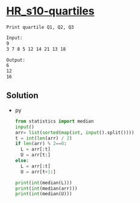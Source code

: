 # [HR_s10-quartiles](https://www.hackerrank.com/challenges/s10-quartiles)

```en
Print quartile Q1, Q2, Q3
```

```txt
Input:
9
3 7 8 5 12 14 21 13 18

Output:
6
12
16
```

## Solution

* py

  ```py
  from statistics import median
  input()
  arr= list(sorted(map(int, input().split())))
  t = int(len(arr) / 2)
  if len(arr) % 2==0:
    L = arr[:t]
    U = arr[t:]
  else:
    L = arr[:t]
    U = arr[t+1:]

  print(int(median(L)))
  print(int(median(arr)))
  print(int(median(U)))
  ```
